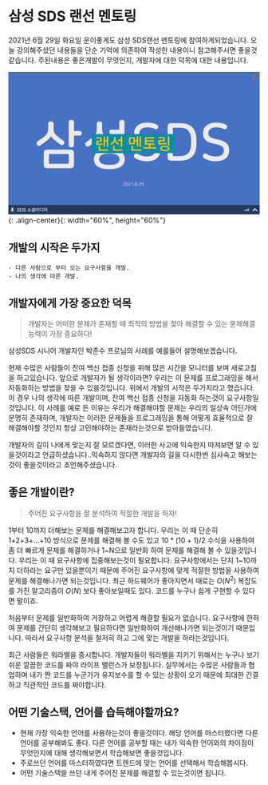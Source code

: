 # 삼성 SDS 랜선 멘토링

2021년 6월 29일 화요일 운이좋게도 삼성 SDS랜선 멘토링에 참여하게되었습니다. 오늘 강의해주셨던 내용들을 단순 기억에 의존하여 작성한 내용이니 참고해주시면 좋을것 같습니다. 주된내용은 좋은개발이 무엇인지, 개발자에 대한 덕목에 대한 내용입니다.

![mentoring.png](/assets/images/posts/2021-06-29/mentoring.png){: .align-center}{: width="60%", height="60%"}

## 개발의 시작은 두가지
    - 다른 사람으로 부터 오는 요구사항을 개발.
    - 나의 생각에 따른 개발.

## 개발자에게 가장 중요한 덕목

> 개발자는 어떠한 문제가 존재할 때 최적의 방법을 찾아 해결할 수 있는 문제해결능력이 가장 중요하다!

삼성SDS 시니어 개발자인 박준수 프로님의 사례를 예를들어 설명해보겠습니다.

현재 수많은 사람들이 잔여 백신 접종 신청을 위해 많은 시간을 모니터를 보며 새로고침을 하고있습니다. 앞으로 개발자가 될 생각이라면? 우리는 이 문제를 프로그래밍을 해서 자동화하는 방법을 찾을 수 있을것입니다. 위에서 개발의 시작은 두가지라고 했습니다. 이 경우 나의 생각에 따른 개발이며, 잔여 백신 접종 신청을 자동화 하는것이 요구사항일 것입니다. 이 사례를 예로 든 이유는 우리가 해결해야할 문제는 우리의 일상속 어딘가에 분명히 존재하며, 개발자는 이러한 문제들을 프로그래밍을 통해 어떻게 효율적으로 잘 해결해야할 것인지 항상 고민해야하는 존재라는것으로 받아들였습니다.

개발자의 길이 나에게 맞는지 잘 모르겠다면, 이러한 사고에 익숙한지 따져보면 알 수 있을것이라고 언급하셨습니다..익숙하지 않다면 개발자의 길을 다시한번 심사숙고 해보는것이 좋을것이라고 조언해주셨습니다.

## 좋은 개발이란?

> 주어진 요구사항을 잘 분석하여 적절한 개발을 하자!

1부터 10까지 더해보는 문제를 해결해보고자 합니다. 우리는 이 때 단순히 1+2+3+...+10 방식으로 문제를 해결해 볼 수도 있고 $10 * (10+1) / 2$ 수식을 사용하여 좀 더 빠르게 문제를 해결하거나 1~N으로 일반화 하여 문제를 해결해 볼 수 있을것입니다. 우리는 이 때 요구사항에 집중해보는것이 필요합니다. 요구사항에서는 단지 1~10까지 더하라는 요구만 있을뿐이기 때문에 주어진 요구사항에 맞게 적절한 방법을 사용하여 문제를 해결해나가면 되는것입니다. 최근 하드웨어가 좋아지면서 때로는 $O(N^2)$  복잡도를 가진 알고리즘이 $O(N)$ 보다 좋아보일때도 있다. 코드를 누구나 쉽게 구현할 수 있다면 말이죠.

처음부터 문제를 일반화하여 거창하고 어렵게 해결할 필요가 없습니다. 요구사항에 한하여 문제를 간단히 생각해보고 필요하다면 일반화하여 개선해나가면 되는것이기 때문입니다. 따라서 요구사항 분석을 철저히 하고 그에 맞는 개발을 하라는것입니다.

최근 사람들은 워라밸을 중시합니다. 개발자들이 워라밸을 지키기 위해서는 누구나 보기쉬운 깔끔한 코드를 짜야 라이프 밸런스가 보장됩니다. 실무에서는 수많은 사람들과 협업하며 내가 짠 코드를 누군가가 유지보수를 할 수 있는 상황이 오기 때문에 최대한 간결하고 직관적인 코드를 짜야합니다.

## 어떤 기술스택, 언어를 습득해야할까요?

- 현재 가장 익숙한 언어를 사용하는것이 좋을것이다. 해당 언어를 마스터했다면 다른 언어를 공부해봐도 좋다. 다른 언어를 공부할 때는 내가 익숙한 언어와의 차이점이 무엇인지에 대해 생각해보면서 학습해보면 좋을것입니다.
- 주로쓰던 언어를 마스터하였다면 트렌드에 맞는 언어를 선택해서 학습해봅시다.
- 어떤 기술스택을 쓰던 내게 주어진 문제를 해결할 수 있는것이면 됩니다.
